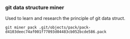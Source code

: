 ### git data structure miner

Used to learn and research the principle of git data struct.

```
git miner pack .git/objects/pack/pack-d4103deec74af001f77093d04483cb052bcde586.pack
```